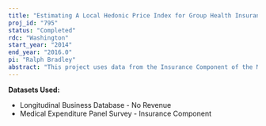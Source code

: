 ```yaml
---
title: "Estimating A Local Hedonic Price Index for Group Health Insurance"
proj_id: "795"
status: "Completed"
rdc: "Washington"
start_year: "2014"
end_year: "2016.0"
pi: "Ralph Bradley"
abstract: "This project uses data from the Insurance Component of the Medical Expenditure Panel Survey (MEPS-IC) in conjunction with the Longitudinal Business Database to develop a methodology to construct a quality-and-risk-adjusted hedonic price index for health insurance premiums. The hedonic price index will be an estimate of the premium level in a local geographic market in a particular year, holding quality and risk constant. Since this project will also examine the role that geography plays in setting these premiums, the estimated premiums will be used to test whether insurance prices differ across local geographic markets. In so doing, this project will also examine the factors that affect health insurance premiums and will develop a method to impute for non-response based on these factors."
---
```


**Datasets Used:**

  - Longitudinal Business Database - No Revenue 
  - Medical Expenditure Panel Survey - Insurance Component 

